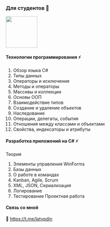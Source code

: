 ### Для студентов 👋
<div id="header" align="left">
  <img src="https://media.giphy.com/media/zKAUwFIbFiKAyCrKjZ/giphy.gif" width="100"/>
</div>

#### Технологии программирования ⚡
1.	Обзор языка C#
2.	Типы данных
3.	Операторы и исключения
4.	Методы и операторы
5.	Массивы и коллекции
6.	Основы ООП
7.	Взаимодействие типов
8.	Создание и удаление объектов
9.	Наследование
10.	Операции, делегаты, события
11.	Отношения между классами и объектами
12.	Свойства, индексаторы и атрибуты
#### Разработка приложений на C# ⚡
Теория
1. Элементы управления WinForms
2. Базы данных
3. О работе в командах
4. Kanban, Agile, Scrum
5. XML, JSON, Сериализация
6. Логирование
7. Тестирование
Проектная работа
#### Связь со мной
💬 https://t.me/latypdin
<!--
**latypdin23/latypdin23** is a ✨ _special_ ✨ repository because its `README.md` (this file) appears on your GitHub profile.

Here are some ideas to get you started:

- 🔭 I’m currently working on ...
- 🌱 I’m currently learning ...
- 👯 I’m looking to collaborate on ...
- 🤔 I’m looking for help with ...
- 💬 Ask me about ...
- 📫 How to reach me: ...
- 😄 Pronouns: ...
- ⚡ Fun fact: ...
-->

